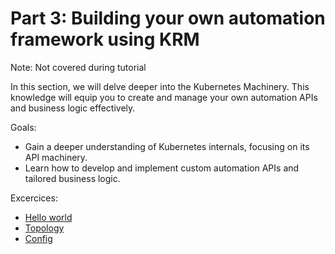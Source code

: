 # Part 3: Building your own automation framework using KRM

Note: Not covered during tutorial

In this section, we will delve deeper into the Kubernetes Machinery. This knowledge will equip you to create and manage your own automation APIs and business logic effectively.

Goals:

- Gain a deeper understanding of Kubernetes internals, focusing on its API machinery.
- Learn how to develop and implement custom automation APIs and tailored business logic.

Excercices:

- [Hello world](./hello-world)
- [Topology](./topology)
- [Config](./config)
